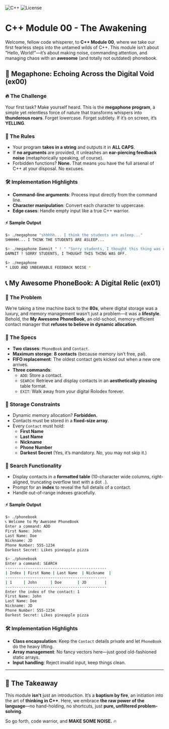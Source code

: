 ![C++](https://img.shields.io/badge/C++-98-blue?logo=cplusplus) ![License](https://img.shields.io/badge/License-Free-red) 

# C++ Module 00 - The Awakening

Welcome, fellow code whisperer, to **C++ Module 00**, where we take our first fearless steps into the untamed wilds of C++. This module isn’t about "Hello, World!"—it’s about making noise, commanding attention, and managing chaos with an **awesome** (and totally not outdated) phonebook.

## 🚀 Megaphone: Echoing Across the Digital Void (ex00)

### 🔥 The Challenge

Your first task? Make yourself heard. This is the **megaphone program**, a simple yet relentless force of nature that transforms whispers into **thunderous roars**. Forget lowercase. Forget subtlety. If it’s on screen, it’s **YELLING**.

### 📜 The Rules

- Your program **takes in a string** and outputs it in **ALL CAPS**.
- If **no arguments** are provided, it unleashes an **ear-piercing feedback noise** (metaphorically speaking, of course).
- Forbidden functions? **None.** That means you have the full arsenal of C++ at your disposal. No excuses.

### 🛠 Implementation Highlights

- **Command-line arguments**: Process input directly from the command line.
- **Character manipulation**: Convert each character to uppercase.
- **Edge cases**: Handle empty input like a true C++ warrior.

#### ⚡ Sample Output

```bash
$> ./megaphone "shhhhh... I think the students are asleep..."
SHHHHH... I THINK THE STUDENTS ARE ASLEEP...

$> ./megaphone Damnit " ! " "Sorry students, I thought this thing was off."
DAMNIT ! SORRY STUDENTS, I THOUGHT THIS THING WAS OFF.

$> ./megaphone
* LOUD AND UNBEARABLE FEEDBACK NOISE *
```

## 📞 My Awesome PhoneBook: A Digital Relic (ex01)

### 🧐 The Problem

We’re taking a time machine back to the **80s**, where digital storage was a luxury, and memory management wasn’t just a problem—it was a **lifestyle**. Behold, the **My Awesome PhoneBook**, an old-school, memory-efficient contact manager that **refuses to believe in dynamic allocation**.

### 🔹 The Specs

- **Two classes**: `PhoneBook` and `Contact`.
- **Maximum storage**: **8 contacts** (because memory isn’t free, pal).
- **FIFO replacement**: The oldest contact gets kicked out when a new one arrives.
- **Three commands**:
  - `ADD`: Store a contact.
  - `SEARCH`: Retrieve and display contacts in an **aesthetically pleasing** table format.
  - `EXIT`: Walk away from your digital Rolodex forever.

### 💾 Storage Constraints

- Dynamic memory allocation? **Forbidden.**
- Contacts must be stored in a **fixed-size array**.
- Every `Contact` must hold:
  - **First Name**
  - **Last Name**
  - **Nickname**
  - **Phone Number**
  - **Darkest Secret** (Yes, it’s mandatory. No, you may not skip it.)

### 🔎 Search Functionality

- Display contacts in a **formatted table** (10-character wide columns, right-aligned, truncating overflow text with a dot `.`).
- Prompt for an **index** to reveal the full details of a contact.
- Handle out-of-range indexes gracefully.

#### ⚡ Sample Output

```bash
$> ./phonebook
📞 Welcome to My Awesome PhoneBook
Enter a command: ADD
First Name: John
Last Name: Doe
Nickname: JD
Phone Number: 555-1234
Darkest Secret: Likes pineapple pizza

$> ./phonebook
Enter a command: SEARCH
---------------------------------------------
| Index | First Name | Last Name  | Nickname  |
---------------------------------------------
| 1     | John      | Doe       | JD        |
---------------------------------------------
Enter the index of the contact: 1
First Name: John
Last Name: Doe
Nickname: JD
Phone Number: 555-1234
Darkest Secret: Likes pineapple pizza
```

### 🛠 Implementation Highlights

- **Class encapsulation**: Keep the `Contact` details private and let `PhoneBook` do the heavy lifting.
- **Array management**: No fancy vectors here—just good old-fashioned static arrays.
- **Input handling**: Reject invalid input, keep things clean.

---

## 🌟 The Takeaway

This module **isn't** just an introduction. It’s a **baptism by fire**, an initiation into the art of **thinking in C++**. Here, we embrace **the raw power of the language**—no hand-holding, no shortcuts, just **pure, unfiltered problem-solving**.

So go forth, code warrior, and **MAKE SOME NOISE.** 🔥

